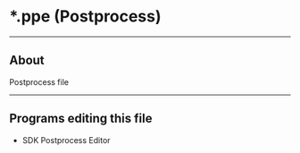 # *.ppe (Postprocess)

___

## About

Postprocess file

___

## Programs editing this file

- SDK Postprocess Editor
